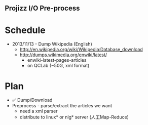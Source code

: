 Projizz I/O Pre-process
-----------------------

# Schedule
* 2013/11/13 - Dump Wikipedia (English)
    * http://en.wikipedia.org/wiki/Wikipedia:Database_download
    * http://dumps.wikimedia.org/enwiki/latest/
        * enwiki-latest-pages-articles
        * on QCLab (~50G, xml format)

# Plan
- :white_check_mark: Dump/Download
- Preprocess - parse/extract the articles we want
   - need a xml parser
   - distribute to linux\* or nlg\* server (人工Map-Reduce)
